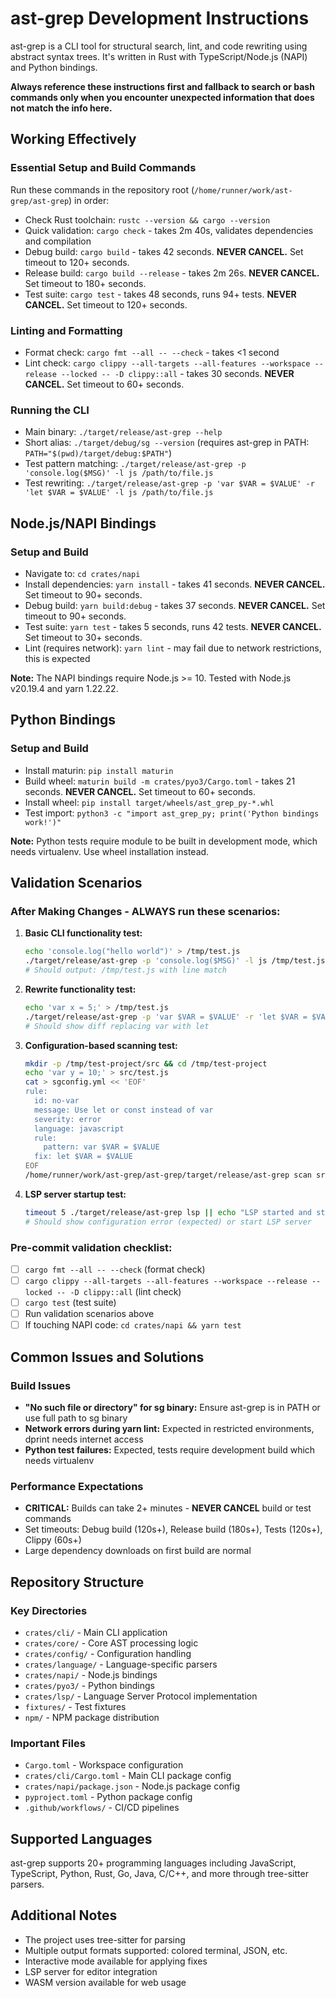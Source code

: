 # ast-grep Development Instructions

ast-grep is a CLI tool for structural search, lint, and code rewriting using abstract syntax trees. It's written in Rust with TypeScript/Node.js (NAPI) and Python bindings.

**Always reference these instructions first and fallback to search or bash commands only when you encounter unexpected information that does not match the info here.**

## Working Effectively

### Essential Setup and Build Commands
Run these commands in the repository root (`/home/runner/work/ast-grep/ast-grep`) in order:

- Check Rust toolchain: `rustc --version && cargo --version`
- Quick validation: `cargo check` - takes 2m 40s, validates dependencies and compilation
- Debug build: `cargo build` - takes 42 seconds. **NEVER CANCEL.** Set timeout to 120+ seconds.
- Release build: `cargo build --release` - takes 2m 26s. **NEVER CANCEL.** Set timeout to 180+ seconds.
- Test suite: `cargo test` - takes 48 seconds, runs 94+ tests. **NEVER CANCEL.** Set timeout to 120+ seconds.

### Linting and Formatting
- Format check: `cargo fmt --all -- --check` - takes <1 second
- Lint check: `cargo clippy --all-targets --all-features --workspace --release --locked -- -D clippy::all` - takes 30 seconds. **NEVER CANCEL.** Set timeout to 60+ seconds.

### Running the CLI
- Main binary: `./target/release/ast-grep --help`
- Short alias: `./target/debug/sg --version` (requires ast-grep in PATH: `PATH="$(pwd)/target/debug:$PATH"`)
- Test pattern matching: `./target/release/ast-grep -p 'console.log($MSG)' -l js /path/to/file.js`
- Test rewriting: `./target/release/ast-grep -p 'var $VAR = $VALUE' -r 'let $VAR = $VALUE' -l js /path/to/file.js`

## Node.js/NAPI Bindings

### Setup and Build
- Navigate to: `cd crates/napi`
- Install dependencies: `yarn install` - takes 41 seconds. **NEVER CANCEL.** Set timeout to 90+ seconds.
- Debug build: `yarn build:debug` - takes 37 seconds. **NEVER CANCEL.** Set timeout to 90+ seconds.
- Test suite: `yarn test` - takes 5 seconds, runs 42 tests. **NEVER CANCEL.** Set timeout to 30+ seconds.
- Lint (requires network): `yarn lint` - may fail due to network restrictions, this is expected

**Note:** The NAPI bindings require Node.js >= 10. Tested with Node.js v20.19.4 and yarn 1.22.22.

## Python Bindings

### Setup and Build
- Install maturin: `pip install maturin`
- Build wheel: `maturin build -m crates/pyo3/Cargo.toml` - takes 21 seconds. **NEVER CANCEL.** Set timeout to 60+ seconds.
- Install wheel: `pip install target/wheels/ast_grep_py-*.whl`
- Test import: `python3 -c "import ast_grep_py; print('Python bindings work!')"`

**Note:** Python tests require module to be built in development mode, which needs virtualenv. Use wheel installation instead.

## Validation Scenarios

### After Making Changes - ALWAYS run these scenarios:
1. **Basic CLI functionality test:**
   ```bash
   echo 'console.log("hello world")' > /tmp/test.js
   ./target/release/ast-grep -p 'console.log($MSG)' -l js /tmp/test.js
   # Should output: /tmp/test.js with line match
   ```

2. **Rewrite functionality test:**
   ```bash
   echo 'var x = 5;' > /tmp/test.js
   ./target/release/ast-grep -p 'var $VAR = $VALUE' -r 'let $VAR = $VALUE' -l js /tmp/test.js
   # Should show diff replacing var with let
   ```

3. **Configuration-based scanning test:**
   ```bash
   mkdir -p /tmp/test-project/src && cd /tmp/test-project
   echo 'var y = 10;' > src/test.js
   cat > sgconfig.yml << 'EOF'
   rule:
     id: no-var
     message: Use let or const instead of var
     severity: error
     language: javascript
     rule:
       pattern: var $VAR = $VALUE
     fix: let $VAR = $VALUE
   EOF
   /home/runner/work/ast-grep/ast-grep/target/release/ast-grep scan src/
   ```

4. **LSP server startup test:**
   ```bash
   timeout 5 ./target/release/ast-grep lsp || echo "LSP started and stopped as expected"
   # Should show configuration error (expected) or start LSP server
   ```

### Pre-commit validation checklist:
- [ ] `cargo fmt --all -- --check` (format check)
- [ ] `cargo clippy --all-targets --all-features --workspace --release --locked -- -D clippy::all` (lint check)
- [ ] `cargo test` (test suite)
- [ ] Run validation scenarios above
- [ ] If touching NAPI code: `cd crates/napi && yarn test`

## Common Issues and Solutions

### Build Issues
- **"No such file or directory" for sg binary:** Ensure ast-grep is in PATH or use full path to sg binary
- **Network errors during yarn lint:** Expected in restricted environments, dprint needs internet access
- **Python test failures:** Expected, tests require development build which needs virtualenv

### Performance Expectations
- **CRITICAL:** Builds can take 2+ minutes - **NEVER CANCEL** build or test commands
- Set timeouts: Debug build (120s+), Release build (180s+), Tests (120s+), Clippy (60s+)
- Large dependency downloads on first build are normal

## Repository Structure

### Key Directories
- `crates/cli/` - Main CLI application
- `crates/core/` - Core AST processing logic
- `crates/config/` - Configuration handling
- `crates/language/` - Language-specific parsers
- `crates/napi/` - Node.js bindings
- `crates/pyo3/` - Python bindings
- `crates/lsp/` - Language Server Protocol implementation
- `fixtures/` - Test fixtures
- `npm/` - NPM package distribution

### Important Files
- `Cargo.toml` - Workspace configuration
- `crates/cli/Cargo.toml` - Main CLI package config
- `crates/napi/package.json` - Node.js package config
- `pyproject.toml` - Python package config
- `.github/workflows/` - CI/CD pipelines

## Supported Languages
ast-grep supports 20+ programming languages including JavaScript, TypeScript, Python, Rust, Go, Java, C/C++, and more through tree-sitter parsers.

## Additional Notes
- The project uses tree-sitter for parsing
- Multiple output formats supported: colored terminal, JSON, etc.
- Interactive mode available for applying fixes
- LSP server for editor integration
- WASM version available for web usage